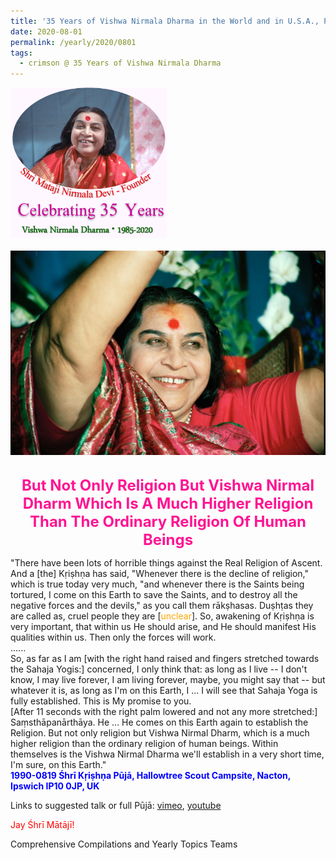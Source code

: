 ```yaml
---
title: '35 Years of Vishwa Nirmala Dharma in the World and in U.S.A., Post 14'
date: 2020-08-01
permalink: /yearly/2020/0801
tags:
  - crimson @ 35 Years of Vishwa Nirmala Dharma
---
```


<div style="text-align: left"><img src="/images/Celebrating35YearsVishwaNirmalaDharma.png" width="250" /></div><br>

<div style="text-align: center"><img src="/images/image468.png" /></div>

<br>
<p style="color:DeepPink; text-align:center">
<font size="+2"><b>But Not Only Religion But Vishwa Nirmal Dharm Which Is A Much Higher Religion Than The Ordinary Religion Of Human Beings</b><br></font>
</p>

<p>
"There have been lots of horrible things against the Real Religion of Ascent. And a [the] Kṛiṣhṇa has said, "Whenever there is the decline of religion," which is true today very much, "and whenever there is the Saints being tortured, I come on this Earth to save the Saints, and to destroy all the negative forces and the devils," as you call them rākṣhasas. Duṣhṭas they are called as, cruel people they are [<font color="orange">unclear</font>]. So, awakening of Kṛiṣhṇa is very important, that within us He should arise, and He should manifest His qualities within us. Then only the forces will work.<br>
......<br>
So, as far as I am [with the right hand raised and fingers stretched towards the Sahaja Yogis:] concerned, I only think that: as long as I live -- I don't know, I may live forever, I am living forever, maybe, you might say that -- but whatever it is, as long as I'm on this Earth, I ... I will see that Sahaja Yoga is fully established. This is My promise to you.<br>
[After 11 seconds with the right palm lowered and not any more stretched:] Saṃsthāpanārthāya. He ... He comes on this Earth again to establish the Religion. But not only religion but Vishwa Nirmal Dharm, which is a much higher religion than the ordinary religion of human beings. Within themselves is the Vishwa Nirmal Dharma we'll establish in a very short time, I'm sure, on this Earth."<br>
<font color="blue"><b>1990-0819 Śhrī Kṛiṣhṇa Pūjā, Hallowtree Scout Campsite, Nacton, Ipswich IP10 0JP, UK</b></font><br>
</p>

Links to suggested talk or full Pūjā: <a href=""> vimeo</a>, <a href=""> youtube</a><br>

<p style="color:red;">Jay Śhrī Mātājī!<br></p>

Comprehensive Compilations and Yearly Topics Teams